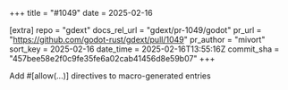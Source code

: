 +++
title = "#1049"
date = 2025-02-16

[extra]
repo = "gdext"
docs_rel_url = "gdext/pr-1049/godot"
pr_url = "https://github.com/godot-rust/gdext/pull/1049"
pr_author = "mivort"
sort_key = 2025-02-16
date_time = 2025-02-16T13:55:16Z
commit_sha = "457bee58e2f0c9fe35fe6a02cab41456d8e59b07"
+++

Add #[allow(...)] directives to macro-generated entries
